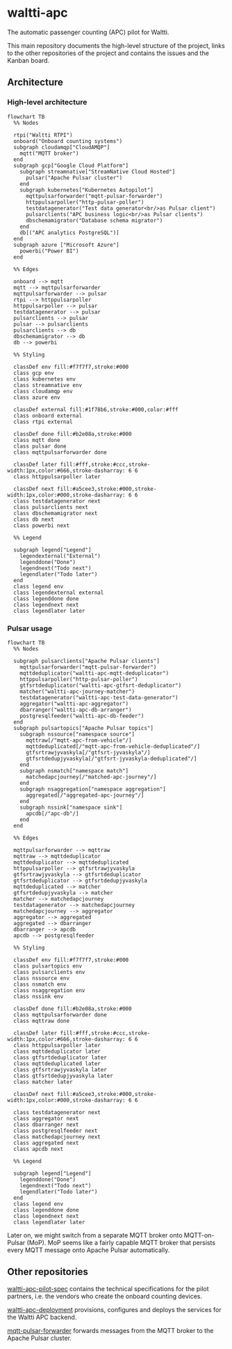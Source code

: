 # waltti-apc

The automatic passenger counting (APC) pilot for Waltti.

This main repository documents the high-level structure of the project, links to the other repositories of the project and contains the issues and the Kanban board.

## Architecture

### High-level architecture

```mermaid
flowchart TB
  %% Nodes

  rtpi("Waltti RTPI")
  onboard("Onboard counting systems")
  subgraph cloudamqp["CloudAMQP"]
    mqtt("MQTT broker")
  end
  subgraph gcp["Google Cloud Platform"]
    subgraph streamnative["StreamNative Cloud Hosted"]
      pulsar("Apache Pulsar cluster")
    end
    subgraph kubernetes["Kubernetes Autopilot"]
      mqttpulsarforwarder("mqtt-pulsar-forwarder")
      httppulsarpoller("http-pulsar-poller")
      testdatagenerator("Test data generator<br/>as Pulsar client")
      pulsarclients("APC business logic<br/>as Pulsar clients")
      dbschemamigrator("Database schema migrator")
    end
    db[("APC analytics PostgreSQL")]
  end
  subgraph azure ["Microsoft Azure"]
    powerbi("Power BI")
  end

  %% Edges

  onboard --> mqtt
  mqtt --> mqttpulsarforwarder
  mqttpulsarforwarder --> pulsar
  rtpi --> httppulsarpoller
  httppulsarpoller --> pulsar
  testdatagenerator --> pulsar
  pulsarclients --> pulsar
  pulsar --> pulsarclients
  pulsarclients --> db
  dbschemamigrator --> db
  db --> powerbi

  %% Styling

  classDef env fill:#f7f7f7,stroke:#000
  class gcp env
  class kubernetes env
  class streamnative env
  class cloudamqp env
  class azure env

  classDef external fill:#1f78b6,stroke:#000,color:#fff
  class onboard external
  class rtpi external

  classDef done fill:#b2e08a,stroke:#000
  class mqtt done
  class pulsar done
  class mqttpulsarforwarder done

  classDef later fill:#fff,stroke:#ccc,stroke-width:1px,color:#666,stroke-dasharray: 6 6
  class httppulsarpoller later

  classDef next fill:#a5cee3,stroke:#000,stroke-width:1px,color:#000,stroke-dasharray: 6 6
  class testdatagenerator next
  class pulsarclients next
  class dbschemamigrator next
  class db next
  class powerbi next

  %% Legend

  subgraph legend["Legend"]
    legendexternal("External")
    legenddone("Done")
    legendnext("Todo next")
    legendlater("Todo later")
  end
  class legend env
  class legendexternal external
  class legenddone done
  class legendnext next
  class legendlater later
```

### Pulsar usage

```mermaid
flowchart TB
  %% Nodes

  subgraph pulsarclients["Apache Pulsar clients"]
    mqttpulsarforwarder("mqtt-pulsar-forwarder")
    mqttdeduplicator("waltti-apc-mqtt-deduplicator")
    httppulsarpoller("http-pulsar-poller")
    gtfsrtdeduplicator("waltti-apc-gtfsrt-deduplicator")
    matcher("waltti-apc-journey-matcher")
    testdatagenerator("waltti-apc-test-data-generator")
    aggregator("waltti-apc-aggregator")
    dbarranger("waltti-apc-db-arranger")
    postgresqlfeeder("waltti-apc-db-feeder")
  end
  subgraph pulsartopics["Apache Pulsar topics"]
    subgraph nssource["namespace source"]
      mqttraw[/"mqtt-apc-from-vehicle"/]
      mqttdeduplicated[/"mqtt-apc-from-vehicle-deduplicated"/]
      gtfsrtrawjyvaskyla[/"gtfsrt-jyvaskyla"/]
      gtfsrtdedupjyvaskyla[/"gtfsrt-jyvaskyla-deduplicated"/]
    end
    subgraph nsmatch["namespace match"]
      matchedapcjourney[/"matched-apc-journey"/]
    end
    subgraph nsaggregation["namespace aggregation"]
      aggregated[/"aggregated-apc-journey"/]
    end
    subgraph nssink["namespace sink"]
      apcdb[/"apc-db"/]
    end
  end

  %% Edges

  mqttpulsarforwarder --> mqttraw
  mqttraw --> mqttdeduplicator
  mqttdeduplicator --> mqttdeduplicated
  httppulsarpoller --> gtfsrtrawjyvaskyla
  gtfsrtrawjyvaskyla --> gtfsrtdeduplicator
  gtfsrtdeduplicator --> gtfsrtdedupjyvaskyla
  mqttdeduplicated --> matcher
  gtfsrtdedupjyvaskyla --> matcher
  matcher --> matchedapcjourney
  testdatagenerator --> matchedapcjourney
  matchedapcjourney --> aggregator
  aggregator --> aggregated
  aggregated --> dbarranger
  dbarranger --> apcdb
  apcdb --> postgresqlfeeder

  %% Styling

  classDef env fill:#f7f7f7,stroke:#000
  class pulsartopics env
  class pulsarclients env
  class nssource env
  class nsmatch env
  class nsaggregation env
  class nssink env

  classDef done fill:#b2e08a,stroke:#000
  class mqttpulsarforwarder done
  class mqttraw done

  classDef later fill:#fff,stroke:#ccc,stroke-width:1px,color:#666,stroke-dasharray: 6 6
  class httppulsarpoller later
  class mqttdeduplicator later
  class gtfsrtdeduplicator later
  class mqttdeduplicated later
  class gtfsrtrawjyvaskyla later
  class gtfsrtdedupjyvaskyla later
  class matcher later

  classDef next fill:#a5cee3,stroke:#000,stroke-width:1px,color:#000,stroke-dasharray: 6 6

  class testdatagenerator next
  class aggregator next
  class dbarranger next
  class postgresqlfeeder next
  class matchedapcjourney next
  class aggregated next
  class apcdb next

  %% Legend

  subgraph legend["Legend"]
    legenddone("Done")
    legendnext("Todo next")
    legendlater("Todo later")
  end
  class legend env
  class legenddone done
  class legendnext next
  class legendlater later
```

Later on, we might switch from a separate MQTT broker onto MQTT-on-Pulsar (MoP).
MoP seems like a fairly capable MQTT broker that persists every MQTT message onto Apache Pulsar automatically.

## Other repositories

[waltti-apc-pilot-spec](https://github.com/tvv-lippu-ja-maksujarjestelma-oy/waltti-apc-pilot-spec) contains the technical specifications for the pilot partners, i.e. the vendors who create the onboard counting devices.

[waltti-apc-deployment](https://github.com/tvv-lippu-ja-maksujarjestelma-oy/waltti-apc-deployment) provisions, configures and deploys the services for the Waltti APC backend.

[mqtt-pulsar-forwarder](https://github.com/tvv-lippu-ja-maksujarjestelma-oy/mqtt-pulsar-forwarder) forwards messages from the MQTT broker to the Apache Pulsar cluster.
